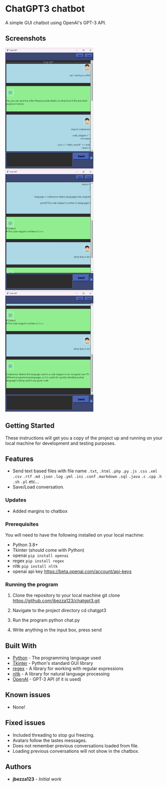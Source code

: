 # ChatGPT3 chatbot

A simple GUI chatbot using OpenAI's GPT-3 API.

## Screenshots
![Screenshot of the chatbot](screenshot1.png) ![Screenshot of the chatbot](screenshot2.png) ![Screenshot of the chatbot](screenshot3.png) 

## Getting Started

These instructions will get you a copy of the project up and running on your local machine for development and testing purposes.

## Features
* Send text based files with file name `.txt`, `.html` `.php` `.py` `.js` `.css` `.xml` `.csv` `.rtf` `.md` `.json` `.log` `.yml` `.ini` `.conf` `.markdown` `.sql` `.java` `.c` `.cpp` `.h` `.sh` `.pl` etc...
* Save/Load conversation.

### Updates
* Added margins to chatbox

### Prerequisites

You will need to have the following installed on your local machine:

- Python 3.8+
- Tkinter (should come with Python)
- openai `pip install openai`
- regex `pip install regex`
- nltk `pip install nltk`
- openai api key https://beta.openai.com/account/api-keys

### Running the program

1. Clone the repository to your local machine
git clone https://github.com/jbezza123/chatgpt3.git


2. Navigate to the project directory
cd chatgpt3

3. Run the program
python chat.py

4. Write anything in the input box,
press send


## Built With

* [Python](https://www.python.org/) - The programming language used
* [Tkinter](https://docs.python.org/3/library/tk.html) - Python's standard GUI library
* [regex](https://pypi.org/project/regex/) - A library for working with regular expressions
* [nltk](https://www.nltk.org/) - A library for natural language processing
* [OpenAI](https://openai.com/) - GPT-3 API (if it is used)

## Known issues
* None!




## Fixed issues

* Included threading to stop gui freezing.
* Avatars follow the lastes messages.
* Does not remember previous conversations loaded from file.
* Loading previous conversations will not show in the chatbox.

## Authors

* **jbezza123** - *Initial work*
